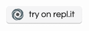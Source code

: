 [![Try on repl.it](https://github.com/wbigger/repl-badge-generator/raw/master/try.png)](https://replit.com/@Scappe/sites?ref=button)
